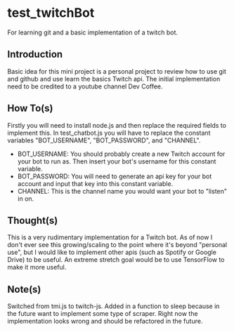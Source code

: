 # test_twitchBot

For learning git and a basic implementation of a twitch bot.

## Introduction

Basic idea for this mini project is a personal project to
review how to use git and github and use learn the basics
Twitch api. The initial implementation need to be credited
to a youtube channel Dev Coffee.

## How To(s)

Firstly you will need to install node.js and then replace
the required fields to implement this. In test_chatbot.js
you will have to replace the constant variables 
"BOT_USERNAME", "BOT_PASSWORD", and "CHANNEL".

- BOT_USERNAME: You should probably create a new Twitch account
for your bot to run as. Then insert your bot's username for
this constant variable.
- BOT_PASSWORD: You will need to generate an api key for your
bot account and input that key into this constant variable.
- CHANNEL: This is the channel name you would want your bot
to "listen" in on.

## Thought(s)

This is a very rudimentary implementation for a Twitch bot.
As of now I don't ever see this growing/scaling to the point
where it's beyond "personal use", but I would like to implement
other apis (such as Spotify or Google Drive) to be useful. An
extreme stretch goal would be to use TensorFlow to make it more
useful.

## Note(s)

Switched from tmi.js to twitch-js. Added in a function to sleep
because in the future want to implement some type of scraper.
Right now the implementation looks wrong and should be
refactored in the future.